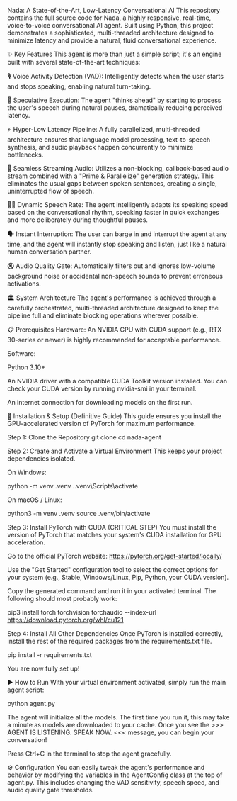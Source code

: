Nada: A State-of-the-Art, Low-Latency Conversational AI
This repository contains the full source code for Nada, a highly responsive, real-time, voice-to-voice conversational AI agent. Built using Python, this project demonstrates a sophisticated, multi-threaded architecture designed to minimize latency and provide a natural, fluid conversational experience.

✨ Key Features
This agent is more than just a simple script; it's an engine built with several state-of-the-art techniques:

🎙️ Voice Activity Detection (VAD): Intelligently detects when the user starts and stops speaking, enabling natural turn-taking.

🧠 Speculative Execution: The agent "thinks ahead" by starting to process the user's speech during natural pauses, dramatically reducing perceived latency.

⚡ Hyper-Low Latency Pipeline: A fully parallelized, multi-threaded architecture ensures that language model processing, text-to-speech synthesis, and audio playback happen concurrently to minimize bottlenecks.

🌊 Seamless Streaming Audio: Utilizes a non-blocking, callback-based audio stream combined with a "Prime & Parallelize" generation strategy. This eliminates the usual gaps between spoken sentences, creating a single, uninterrupted flow of speech.

🏃‍♀️ Dynamic Speech Rate: The agent intelligently adapts its speaking speed based on the conversational rhythm, speaking faster in quick exchanges and more deliberately during thoughtful pauses.

🗣️ Instant Interruption: The user can barge in and interrupt the agent at any time, and the agent will instantly stop speaking and listen, just like a natural human conversation partner.

🔇 Audio Quality Gate: Automatically filters out and ignores low-volume background noise or accidental non-speech sounds to prevent erroneous activations.

🏛️ System Architecture
The agent's performance is achieved through a carefully orchestrated, multi-threaded architecture designed to keep the pipeline full and eliminate blocking operations wherever possible.


📋 Prerequisites
Hardware: An NVIDIA GPU with CUDA support (e.g., RTX 30-series or newer) is highly recommended for acceptable performance.

Software:

Python 3.10+

An NVIDIA driver with a compatible CUDA Toolkit version installed. You can check your CUDA version by running nvidia-smi in your terminal.

An internet connection for downloading models on the first run.

🚀 Installation & Setup (Definitive Guide)
This guide ensures you install the GPU-accelerated version of PyTorch for maximum performance.

Step 1: Clone the Repository
git clone <your-repo-url>
cd nada-agent

Step 2: Create and Activate a Virtual Environment
This keeps your project dependencies isolated.

On Windows:

python -m venv .venv
.\.venv\Scripts\activate

On macOS / Linux:

python3 -m venv .venv
source .venv/bin/activate

Step 3: Install PyTorch with CUDA (CRITICAL STEP)
You must install the version of PyTorch that matches your system's CUDA installation for GPU acceleration.

Go to the official PyTorch website: https://pytorch.org/get-started/locally/

Use the "Get Started" configuration tool to select the correct options for your system (e.g., Stable, Windows/Linux, Pip, Python, your CUDA version).

Copy the generated command and run it in your activated terminal. The following should most probably work:

pip3 install torch torchvision torchaudio --index-url https://download.pytorch.org/whl/cu121

Step 4: Install All Other Dependencies
Once PyTorch is installed correctly, install the rest of the required packages from the requirements.txt file.

pip install -r requirements.txt

You are now fully set up!

▶️ How to Run
With your virtual environment activated, simply run the main agent script:

python agent.py

The agent will initialize all the models. The first time you run it, this may take a minute as models are downloaded to your cache. Once you see the >>> AGENT IS LISTENING. SPEAK NOW. <<< message, you can begin your conversation!

Press Ctrl+C in the terminal to stop the agent gracefully.

⚙️ Configuration
You can easily tweak the agent's performance and behavior by modifying the variables in the AgentConfig class at the top of agent.py. This includes changing the VAD sensitivity, speech speed, and audio quality gate thresholds.
